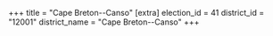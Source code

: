 +++
title = "Cape Breton--Canso"
[extra]
election_id = 41
district_id = "12001"
district_name = "Cape Breton--Canso"
+++
